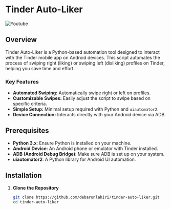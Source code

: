 # Tinder Auto-Liker

![Youtube](https://youtu.be/D_SF1inYhFc)


## Overview

Tinder Auto-Liker is a Python-based automation tool designed to interact with the Tinder mobile app on Android devices. This script automates the process of swiping right (liking) or swiping left (disliking) profiles on Tinder, helping you save time and effort.

### **Key Features**
- **Automated Swiping:** Automatically swipe right or left on profiles.
- **Customizable Swipes:** Easily adjust the script to swipe based on specific criteria.
- **Simple Setup:** Minimal setup required with Python and `uiautomator2`.
- **Device Connection:** Interacts directly with your Android device via ADB.

## Prerequisites

- **Python 3.x**: Ensure Python is installed on your machine.
- **Android Device**: An Android phone or emulator with Tinder installed.
- **ADB (Android Debug Bridge)**: Make sure ADB is set up on your system.
- **uiautomator2**: A Python library for Android UI automation.

## Installation

1. **Clone the Repository**

   ```bash
   git clone https://github.com/debarunlahiri/tinder-auto-liker.git
   cd tinder-auto-liker
